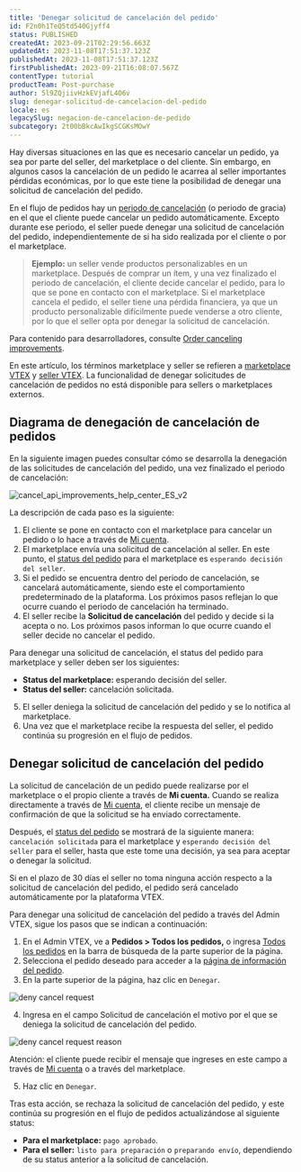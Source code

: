 ```yaml
---
title: 'Denegar solicitud de cancelación del pedido'
id: F2n0h1TeQ5td540Gjyff4
status: PUBLISHED
createdAt: 2023-09-21T02:29:56.663Z
updatedAt: 2023-11-08T17:51:37.123Z
publishedAt: 2023-11-08T17:51:37.123Z
firstPublishedAt: 2023-09-21T16:08:07.567Z
contentType: tutorial
productTeam: Post-purchase
author: 5l9ZQjiivHzkEVjafL4O6v
slug: denegar-solicitud-de-cancelacion-del-pedido
locale: es
legacySlug: negacion-de-cancelacion-de-pedido
subcategory: 2t00bBkcAwIkgSCGKsMOwY
---
```


Hay diversas situaciones en las que es necesario cancelar un pedido, ya sea por parte del seller, del marketplace o del cliente. Sin embargo, en algunos casos la cancelación de un pedido le acarrea al seller importantes pérdidas económicas, por lo que este tiene la posibilidad de denegar una solicitud de cancelación del pedido.

En el flujo de pedidos hay un [periodo de cancelación](https://help.vtex.com/es/tutorial/order-flow-and-status--tutorials_196) (o periodo de gracia) en el que el cliente puede cancelar un pedido automáticamente. Excepto durante ese periodo, el seller puede denegar una solicitud de cancelación del pedido, independientemente de si ha sido realizada por el cliente o por el marketplace.

> **Ejemplo:** un seller vende productos personalizables en un marketplace. Después de comprar un ítem, y una vez finalizado el periodo de cancelación, el cliente decide cancelar el pedido, para lo que se pone en contacto con el marketplace. Si el marketplace cancela el pedido, el seller tiene una pérdida financiera, ya que un producto personalizable difícilmente puede venderse a otro cliente, por lo que el seller opta por denegar la solicitud de cancelación.

Para contenido para desarrolladores, consulte [Order canceling improvements](https://developers.vtex.com/docs/guides/order-canceling-improvements).

<div class = "alert alert-info">
En este artículo, los términos marketplace y seller se refieren a <a href="https://help.vtex.com/es/tutorial/marketplace-strategies-at-vtex--tutorials_402#being-a-vtex-marketplace">marketplace VTEX</a> y <a href="https://help.vtex.com/es/tutorial/marketplace-strategies-at-vtex--tutorials_402#being-a-vtex-seller">seller VTEX</a>. La funcionalidad de denegar solicitudes de cancelación de pedidos no está disponible para sellers o marketplaces externos.
</div>

## Diagrama de denegación de cancelación de pedidos

En la siguiente imagen puedes consultar cómo se desarrolla la denegación de las solicitudes de cancelación del pedido, una vez finalizado el periodo de cancelación:

![cancel_api_improvements_help_center_ES_v2](//images.ctfassets.net/alneenqid6w5/68eCO8cFvRz9NsvLaalNMe/716a0f4775bc8418b72578fd1e384130/cancel_api_improvements_help_center_ES_v2.png)

La descripción de cada paso es la siguiente:

1. El cliente se pone en contacto con el marketplace para cancelar un pedido o lo hace a través de [Mi cuenta](https://help.vtex.com/es/tutorial/how-my-account-works--2BQ3GiqhqGJTXsWVuio3Xh).
2. El marketplace envía una solicitud de cancelación al seller. En este punto, el [status del pedido](https://help.vtex.com/es/tutorial/order-flow-and-status--tutorials_196) para el marketplace es `esperando decisión del seller`.
3. Si el pedido se encuentra dentro del periodo de cancelación, se cancelará automáticamente, siendo este el comportamiento predeterminado de la plataforma. Los próximos pasos reflejan lo que ocurre cuando el periodo de cancelación ha terminado.
4. El seller recibe la **Solicitud de cancelación** del pedido y decide si la acepta o no. Los próximos pasos informan lo que ocurre cuando el seller decide no cancelar el pedido.

  <div class="alert alert-danger">
Para denegar una solicitud de cancelación, el status del pedido para marketplace y seller deben ser los siguientes:
<ul>
<li><b>Status del marketplace:</b> esperando decisión del seller.</li>
<li><b>Status del seller:</b> cancelación solicitada.</li>
</ul>
</div>

5. El seller deniega la solicitud de cancelación del pedido y se lo notifica al marketplace.
6. Una vez que el marketplace recibe la respuesta del seller, el pedido continúa su progresión en el flujo de pedidos.

## Denegar solicitud de cancelación del pedido

La solicitud de cancelación de un pedido puede realizarse por el marketplace o el propio cliente a través de **Mi cuenta.** Cuando se realiza directamente a través de [Mi cuenta](https://help.vtex.com/es/tutorial/how-my-account-works--2BQ3GiqhqGJTXsWVuio3Xh), el cliente recibe un mensaje de confirmación de que la solicitud se ha enviado correctamente.

Después, el [status del pedido](https://help.vtex.com/es/tutorial/order-flow-and-status--tutorials_196) se mostrará de la siguiente manera: `cancelación solicitada` para el marketplace y `esperando decisión del seller` para el seller, hasta que este tome una decisión, ya sea para aceptar o denegar la solicitud.

<div class="alert alert-warning">
Si en el plazo de 30 días el seller no toma ninguna acción respecto a la solicitud de cancelación del pedido, el pedido será cancelado automáticamente por la plataforma VTEX.
</div>

Para denegar una solicitud de cancelación del pedido a través del Admin VTEX, sigue los pasos que se indican a continuación:

1. En el Admin VTEX, ve a **Pedidos > Todos los pedidos,** o ingresa [Todos los pedidos](https://help.vtex.com/es/tutorial/all-orders--2QTduKHAJMFIZ3BAsi6Pi) en la barra de búsqueda de la parte superior de la página.
2. Selecciona el pedido deseado para acceder a la [página de información del pedido](https://help.vtex.com/es/tutorial/order-details-page-interface--2Y75n54Cc9VizrlG1N6ZNl).
3. En la parte superior de la página, haz clic en `Denegar`.

  ![deny cancel request](//images.ctfassets.net/alneenqid6w5/53kKd5oNkEjeziq9XR4yvO/19f9b7716df1f0e011b11850d3866e13/deny_cancel_request_ES.png)

4. Ingresa en el campo Solicitud de cancelación el motivo por el que se deniega la solicitud de cancelación del pedido.

  ![deny cancel request reason](//images.ctfassets.net/alneenqid6w5/1okkX2L4JdZ57qcdZ758O4/fae33faa395d0aa0c51b2cd645bbf2f8/deny_cancel_request_reason_ES.png)

  <div class="alert alert-warning">
Atención: el cliente puede recibir el mensaje que ingreses en este campo a través de <a href="https://help.vtex.com/es/tutorial/how-my-account-works--2BQ3GiqhqGJTXsWVuio3Xh">Mi cuenta</a> o a través del marketplace.
</div>

5. Haz clic en `Denegar`.

Tras esta acción, se rechaza la solicitud de cancelación del pedido, y este continúa su progresión en el flujo de pedidos actualizándose al siguiente status:
- **Para el marketplace:** `pago aprobado`.
- **Para el seller:** `listo para preparación` o `preparando envío`, dependiendo de su status anterior a la solicitud de cancelación.

